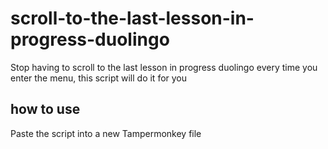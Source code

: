 # scroll-to-the-last-lesson-in-progress-duolingo
Stop having to scroll to the last lesson in progress duolingo every time you enter the menu, this script will do it for you

## how to use

Paste the script into a new Tampermonkey file
